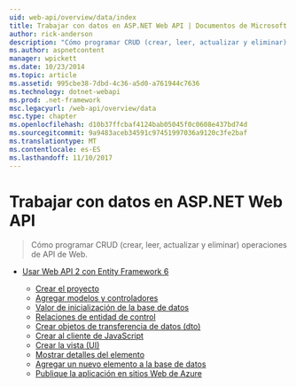 ```yaml
---
uid: web-api/overview/data/index
title: Trabajar con datos en ASP.NET Web API | Documentos de Microsoft
author: rick-anderson
description: "Cómo programar CRUD (crear, leer, actualizar y eliminar) operaciones de API de Web."
ms.author: aspnetcontent
manager: wpickett
ms.date: 10/23/2014
ms.topic: article
ms.assetid: 995cbe38-7dbd-4c36-a5d0-a761944c7636
ms.technology: dotnet-webapi
ms.prod: .net-framework
msc.legacyurl: /web-api/overview/data
msc.type: chapter
ms.openlocfilehash: d10b37ffcbaf4124bab05045f0c0608e437bd74d
ms.sourcegitcommit: 9a9483aceb34591c97451997036a9120c3fe2baf
ms.translationtype: MT
ms.contentlocale: es-ES
ms.lasthandoff: 11/10/2017
---
```

<a name="working-with-data-in-aspnet-web-api"></a>Trabajar con datos en ASP.NET Web API
====================
> Cómo programar CRUD (crear, leer, actualizar y eliminar) operaciones de API de Web.


- [Usar Web API 2 con Entity Framework 6](using-web-api-with-entity-framework/index.md)

    - [Crear el proyecto](using-web-api-with-entity-framework/part-1.md)
    - [Agregar modelos y controladores](using-web-api-with-entity-framework/part-2.md)
    - [Valor de inicialización de la base de datos](using-web-api-with-entity-framework/part-3.md)
    - [Relaciones de entidad de control](using-web-api-with-entity-framework/part-4.md)
    - [Crear objetos de transferencia de datos (dto)](using-web-api-with-entity-framework/part-5.md)
    - [Crear al cliente de JavaScript](using-web-api-with-entity-framework/part-6.md)
    - [Crear la vista (UI)](using-web-api-with-entity-framework/part-7.md)
    - [Mostrar detalles del elemento](using-web-api-with-entity-framework/part-8.md)
    - [Agregar un nuevo elemento a la base de datos](using-web-api-with-entity-framework/part-9.md)
    - [Publique la aplicación en sitios Web de Azure](using-web-api-with-entity-framework/part-10.md)
